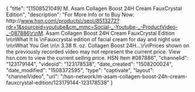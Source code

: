{
    "title": "[1508521049] M. Asam Collagen Boost 24H Cream FauxCrystal Edition",
    "description": "For More Info or to Buy Now: http:\/\/www.hsn.com\/products\/seo\/8513272?rdr=1&sourceid=youtube&cm_mmc=Social-_-Youtube-_-ProductVideo-_-087886\r\nM. Asam Collagen Boost 24H Cream FauxCrystal Edition  \n\nWhat It Is \nFauxcrystal edition of facial cream for day and night use \n\nWhat You Get \n\n    3.38 fl. oz. Collagen Boost 24H...\r\nPrices shown on the previously recorded video may not represent the current price.  View hsn.com to view the current selling price. HSN Item #087886",
    "channelid": "123179144",
    "videoid": "123178538",
    "date_created": "1508200024",
    "date_modified": "1508372595",
    "type": "captivate",
    "layout": "channelVideo",
    "url": "\/hsn-network\/m-asam-collagen-boost-24h-cream-fauxcrystal-edition\/123179144-123178538"
}